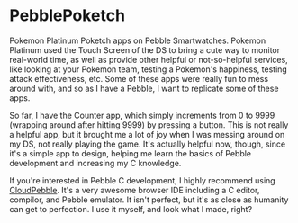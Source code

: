 # PebblePoketch
Pokemon Platinum Poketch apps on Pebble Smartwatches.
Pokemon Platinum used the Touch Screen of the DS to bring a cute way to monitor real-world time, as well as provide other helpful or not-so-helpful services, like looking at your Pokemon team, testing a Pokemon's happiness, testing attack effectiveness, etc. Some of these apps were really fun to mess around with, and so as I have a Pebble, I want to replicate some of these apps.

So far, I have the Counter app, which simply increments from 0 to 9999 (wrapping around after hitting 9999) by pressing a button. This is not really a helpful app, but it brought me a lot of joy when I was messing around on my DS, not really playing the game. It's actually helpful now, though, since it's a simple app to design, helping me learn the basics of Pebble development and increasing my C knowledge.

If you're interested in Pebble C development, I highly recommend using [CloudPebble](cloudpebble.net). It's a very awesome browser IDE including a C editor, compilor, and Pebble emulator. It isn't perfect, but it's as close as humanity can get to perfection. I use it myself, and look what I made, right?
